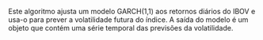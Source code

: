 Este algoritmo ajusta um modelo GARCH(1,1) aos retornos diários do IBOV e usa-o para  prever a volatilidade futura do índice.
A saída do modelo é um objeto que contém uma série temporal das previsões da volatilidade.
